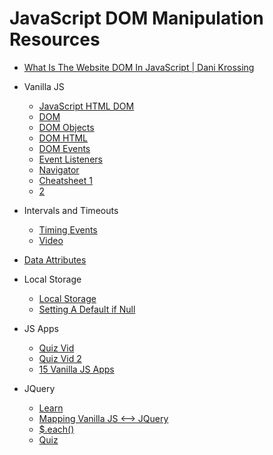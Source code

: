 # JavaScript DOM Manipulation Resources

- [What Is The Website DOM In JavaScript | Dani Krossing](https://www.youtube.com/watch?v=t3CWlfZUvL8)

- Vanilla JS
  - [JavaScript HTML DOM](https://www.w3schools.com/js/js_htmldom.asp)
  - [DOM](https://fundamentals.generalassemb.ly/11_unit/dom-cheatsheet.html)
  - [DOM Objects](https://www.w3schools.com/jsref/dom_obj_all.asp)
  - [DOM HTML](https://m.youtube.com/watch?v=0ik6X4DJKCc)
  - [DOM Events](https://www.w3schools.com/jsref/obj_events.asp)
  - [Event Listeners](https://www.google.com/amp/s/www.bitdegree.org/learn/javascript-addeventlistener/amp)
  - [Navigator](https://www.w3schools.com/jsref/obj_navigator.asp)
  - [Cheatsheet 1](https://www.codecademy.com/learn/fscp-building-interactive-websites-with-javascript/modules/fecp-javascript-and-the-dom/cheatsheet)
  - [2](https://blog.logrocket.com/html5-node-cheat-sheet-21-apis-you-should-know-in-2020/)
- Intervals and Timeouts
  - [Timing Events](https://www.freecodecamp.org/news/javascript-timing-events-settimeout-and-setinterval/)
  - [Video](https://m.youtube.com/watch?v=ubLC1JxMqfY)
- [Data Attributes](https://www.sitepoint.com/how-why-use-html5-custom-data-attributes/)
- Local Storage
  - [Local Storage](https://frontend.turing.io/lessons/module-1/json-and-localstorage.html?ads_cmpid=6451354298&ads_adid=76255849919&ads_matchtype=b&ads_network=g&ads_creative=378042327747&utm_term=&ads_targetid=dsa-310094130363&utm_campaign=&utm_source=adwords&utm_medium=ppc&ttv=2&gclid=Cj0KCQiAy579BRCPARIsAB6QoIbYiXRdgF3W-D72GIWUHrCeYkq0XBPbdvqZwyiwBfMbdtHydt0UqhQaAh2uEALw_wcB)
  - [Setting A Default if Null](https://stackoverflow.com/questions/31068028/how-can-i-make-a-value-default-to-something-if-theres-no-key-in-local-storage)
- JS Apps
  - [Quiz Vid](https://www.youtube.com/watch?v=riDzcEQbX6k)
  - [Quiz Vid 2](https://www.youtube.com/watch?v=49pYIMygIcU)
  - [15 Vanilla JS Apps](https://www.youtube.com/watch?v=3PHXvlpOkf4)
- JQuery
  - [Learn](https://www.w3schools.com/jquery/)
  - [Mapping Vanilla JS <--> JQuery](https://callmenick.com/dev/jquery-functions-javascript-equivalents/)
  - [$.each()](https://www.sitepoint.com/jquery-each-function-examples/)
  - [Quiz](https://www.w3schools.com/jquery/jquery_quiz.asp)
